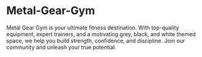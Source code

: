 # Metal-Gear-Gym
Metal Gear Gym is your ultimate fitness destination. With top-quality equipment, expert trainers, and a motivating grey, black, and white themed space, we help you build strength, confidence, and discipline. Join our community and unleash your true potential.
